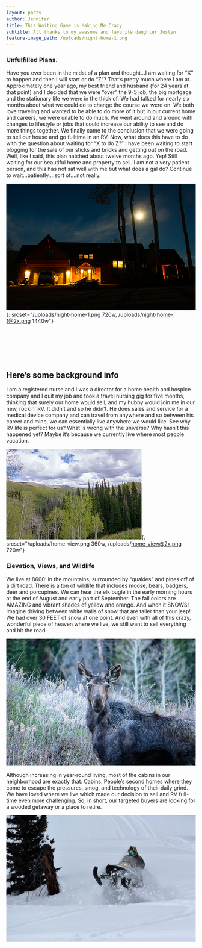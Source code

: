 ```yaml
---
layout: posts
author: Jennifer
title: This Waiting Game is Making Me Crazy
subtitle: All thanks to my awesome and favorite daughter Justyn
feature-image_path: /uploads/night-home-1.png
---
```


### Unfulfilled Plans.

Have you ever been in the midst of a plan and thought…I am waiting for “X” to happen and then I will start or do “Z”? That’s pretty much where I am at. Approximately one year ago, my best friend and husband (for 24 years at that point) and I decided that we were “over” the 9-5 job, the big mortgage and the stationary life we were in the thick of. We had talked for nearly six months about what we could do to change the course we were on. We both love traveling and wanted to be able to do more of it but in our current home and careers, we were unable to do much. We went around and around with changes to lifestyle or jobs that could increase our ability to see and do more things together. We finally came to the conclusion that we were going to sell our house and go fulltime in an RV. Now, what does this have to do with the question about waiting for “X to do Z?” I have been waiting to start blogging for the sale of our sticks and bricks and getting out on the road. Well, like I said, this plan hatched about twelve months ago. Yep! Still waiting for our beautiful home and property to sell. I am not a very patient person, and this has not sat well with me but what does a gal do? Continue to wait…patiently….sort of….not really.

![](/uploads/night-home-1.png){: srcset="/uploads/night-home-1.png 720w, /uploads/night-home-1@2x.png 1440w"}

&nbsp;

&nbsp;

&nbsp;

## Here’s some background info

I am a registered nurse and I was a director for a home health and hospice company and I quit my job and took a travel nursing gig for five months, thinking that surely our home would sell, and my hubby would join me in our new, rockin’ RV. It didn’t and so he didn’t. He does sales and service for a medical device company and can travel from anywhere and so between his career and mine, we can essentially live anywhere we would like. See why RV life is perfect for us? What is wrong with the universe? Why hasn’t this happened yet? Maybe it’s because we currently live where most people vacation.

![](/uploads/home-view.png){: srcset="/uploads/home-view.png 360w, /uploads/home-view@2x.png 720w"}

### Elevation, Views, and Wildlife

We live at 8600’ in the mountains, surrounded by “quakies” and pines off of a dirt road. There is a ton of wildlife that includes moose, bears, badgers, deer and porcupines. We can hear the elk bugle in the early morning hours at the end of August and early part of September. The fall colors are AMAZING and vibrant shades of yellow and orange. And when it SNOWS! Imagine driving between white walls of snow that are taller than your jeep! We had over 30 FEET of snow at one point. And even with all of this crazy, wonderful piece of heaven where we live, we still want to sell everything and hit the road.

![](/uploads/moose@2x.png)

Although increasing in year-round living, most of the cabins in our neighborhood are exactly that. Cabins. People’s second homes where they come to escape the pressures, smog, and technology of their daily grind. We have loved where we live which made our decision to sell and RV full-time even more challenging. So, in short, our targeted buyers are looking for a wooded getaway or a place to retire.

![](/images/sleding.JPG)
